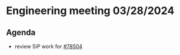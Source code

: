 # Engineering meeting 03/28/2024

## Agenda

- review SiP work for [#78504](https://github.com/department-of-veterans-affairs/va.gov-team/issues/78504)

